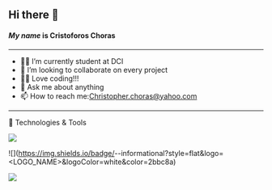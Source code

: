 ## Hi there 👋

#### _My name_ is Cristoforos Choras 
---
- 🧑‍🎓 I’m currently student at DCI
- 👯 I’m looking to collaborate on every project 
- 👨‍💻 Love coding!!!
- 💬 Ask me about anything
- 📫 How to reach me:Christopher.choras@yahoo.com
---
🔧 Technologies & Tools

![](https://img.shields.io/badge/<OS>-<Linux>-informational?style=flat&logo=<LOGO_NAME>&logoColor=white&color=2bbc8a)

![](https://img.shields.io/badge/<Editor>-<Visual Studio code>-informational?style=flat&logo=<LOGO_NAME>&logoColor=white&color=2bbc8a)

![](https://img.shields.io/badge/<WORD_ON_LEFT>-<WORD_ON_RIGHT>-informational?style=flat&logo=<LOGO_NAME>&logoColor=white&color=2bbc8a)

